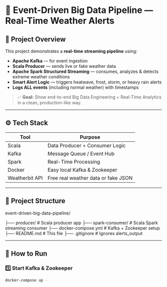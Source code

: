 # 🚀 Event-Driven Big Data Pipeline — Real-Time Weather Alerts

## 📌 Project Overview

This project demonstrates a **real-time streaming pipeline** using:
- **Apache Kafka** — for event ingestion
- **Scala Producer** — sends live or fake weather data
- **Apache Spark Structured Streaming** — consumes, analyzes & detects extreme weather conditions
- **Smart Alert Logic** — triggers heatwave, frost, storm, or heavy rain alerts
- **Logs ALL events** (including normal weather) with timestamps

> ✅ **Goal:** Show end-to-end Big Data Engineering + Real-Time Analytics in a clean, production-like way.

---

## ⚙️ Tech Stack

| Tool          | Purpose                           |
| --------------| --------------------------------- |
| Scala         | Data Producer + Consumer Logic   |
| Kafka         | Message Queue / Event Hub        |
| Spark         | Real-Time Processing             |
| Docker        | Easy local Kafka & Zookeeper     |
| Weatherbit API | Free real weather data or fake JSON |

---

## 📂 Project Structure

event-driven-big-data-pipeline/

├── producer/ # Scala producer app
├── spark-consumer/ # Scala Spark streaming consumer
├── docker-compose.yml # Kafka + Zookeeper setup
├── README.md # This file
├── .gitignore # Ignores alerts_output

---

## 🚀 How to Run

### 1️⃣ Start Kafka & Zookeeper

```bash
docker-compose up -
